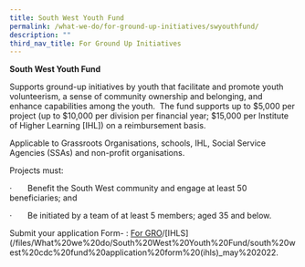 ```yaml
---
title: South West Youth Fund
permalink: /what-we-do/for-ground-up-initiatives/swyouthfund/
description: ""
third_nav_title: For Ground Up Initiatives
---
```

**South West Youth Fund**

Supports ground-up initiatives by youth that facilitate and promote youth volunteerism, a sense of community ownership and belonging, and enhance capabilities among the youth.  The fund supports up to $5,000 per project (up to $10,000 per division per financial year; $15,000 per Institute of Higher Learning \[IHL\]) on a reimbursement basis.

Applicable to Grassroots Organisations, schools, IHL, Social Service Agencies (SSAs) and non-profit organisations.

Projects must:

·       Benefit the South West community and engage at least 50 beneficiaries; and

·       Be initiated by a team of at least 5 members; aged 35 and below.

Submit your application Form- : [For GRO](/files/What%20we%20do/South%20West%20Youth%20Fund/south%20west%20cdc%20fund%20application%20form%20(gros)_may%202022.pdf)/[IHLS](/files/What%20we%20do/South%20West%20Youth%20Fund/south%20west%20cdc%20fund%20application%20form%20(ihls)_may%202022.
